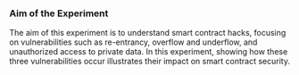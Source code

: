 ### Aim of the Experiment
The aim of this experiment is to understand smart contract hacks, focusing on vulnerabilities such as re-entrancy, overflow and underflow, and unauthorized access to private data. In this experiment, showing how these three vulnerabilities occur illustrates their impact on smart contract security.